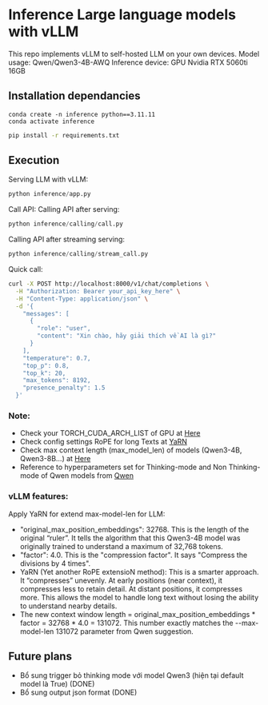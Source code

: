 # Inference Large language models with vLLM
This repo implements vLLM to self-hosted LLM on your own devices.
Model usage: Qwen/Qwen3-4B-AWQ
Inference device: GPU Nvidia RTX 5060ti 16GB

## Installation dependancies
```
conda create -n inference python==3.11.11
conda activate inference
```

```sh
pip install -r requirements.txt
```

## Execution
Serving LLM with vLLM:
```python
python inference/app.py
```

Call API:
Calling API after serving:
```python
python inference/calling/call.py
```

Calling API after streaming serving:
```python
python inference/calling/stream_call.py
```

Quick call:
```bash
curl -X POST http://localhost:8000/v1/chat/completions \
  -H "Authorization: Bearer your_api_key_here" \
  -H "Content-Type: application/json" \
  -d '{
    "messages": [
      {
        "role": "user",
        "content": "Xin chào, hãy giải thích về AI là gì?"
      }
    ],
    "temperature": 0.7,
    "top_p": 0.8,
    "top_k": 20,
    "max_tokens": 8192,
    "presence_penalty": 1.5
  }'
```

### Note:
- Check your TORCH_CUDA_ARCH_LIST of GPU at [Here](https://developer.nvidia.com/cuda-gpus#compute)
- Check config settings RoPE for long Texts at [YaRN](https://huggingface.co/Qwen/Qwen3-4B-AWQ#:~:text=Qwen3%20natively%20supports,the%20YaRN%20method.)
- Check max context length (max_model_len) of models (Qwen3-4B, Qwen3-8B...) at [Here](https://qwenlm.github.io/blog/qwen3/#advanced-usages:~:text=We%20are%20open,Apache%202.0%20license.)
- Reference to hyperparameters set for Thinking-mode and Non Thinking-mode of Qwen models from [Qwen](https://huggingface.co/Qwen/Qwen3-4B-AWQ#best-practices)

### vLLM features:
Apply YaRN for extend max-model-len for LLM:
- "original_max_position_embeddings": 32768. This is the length of the original “ruler”. It tells the algorithm that this Qwen3-4B model was originally trained to understand a maximum of 32,768 tokens.
- "factor": 4.0. This is the "compression factor". It says "Compress the divisions by 4 times".
- YaRN (Yet another RoPE extensioN method): This is a smarter approach. It “compresses” unevenly. At early positions (near context), it compresses less to retain detail. At distant positions, it compresses more. This allows the model to handle long text without losing the ability to understand nearby details.
- The new context window length = original_max_position_embeddings * factor = 32768 * 4.0 = 131072. This number exactly matches the --max-model-len 131072 parameter from Qwen suggestion.


## Future plans
- Bổ sung trigger bỏ thinking mode với model Qwen3 (hiện tại default model là True) (DONE)
- Bổ sung output json format (DONE)
